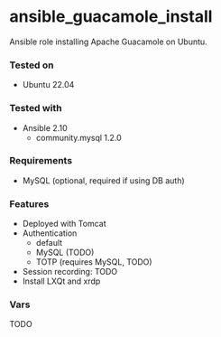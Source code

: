 # ansible_guacamole_install
Ansible role installing Apache Guacamole on Ubuntu.

### Tested on
* Ubuntu 22.04

### Tested with
* Ansible 2.10
  * community.mysql 1.2.0

### Requirements
* MySQL (optional, required if using DB auth)

### Features
* Deployed with Tomcat
* Authentication
  * default
  * MySQL (TODO)
  * TOTP (requires MySQL, TODO)
* Session recording: TODO
* Install LXQt and xrdp

### Vars
TODO
